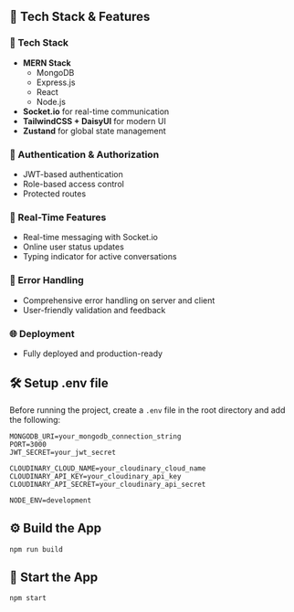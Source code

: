 ## 🚀 Tech Stack & Features

### 🌟 Tech Stack
- **MERN Stack**  
  - MongoDB  
  - Express.js  
  - React  
  - Node.js  
- **Socket.io** for real-time communication  
- **TailwindCSS + DaisyUI** for modern UI  
- **Zustand** for global state management  

### 🔐 Authentication & Authorization  
- JWT-based authentication  
- Role-based access control  
- Protected routes  

### 💬 Real-Time Features  
- Real-time messaging with Socket.io  
- Online user status updates  
- Typing indicator for active conversations  

### 🐞 Error Handling  
- Comprehensive error handling on server and client  
- User-friendly validation and feedback  

### 🌐 Deployment  
- Fully deployed and production-ready  



## 🛠️ Setup .env file

Before running the project, create a `.env` file in the root directory and add the following:

```env
MONGODB_URI=your_mongodb_connection_string
PORT=3000
JWT_SECRET=your_jwt_secret

CLOUDINARY_CLOUD_NAME=your_cloudinary_cloud_name
CLOUDINARY_API_KEY=your_cloudinary_api_key
CLOUDINARY_API_SECRET=your_cloudinary_api_secret

NODE_ENV=development
```


## ⚙️ Build the App
```
npm run build
```


## 🚀 Start the App
```
npm start
```





